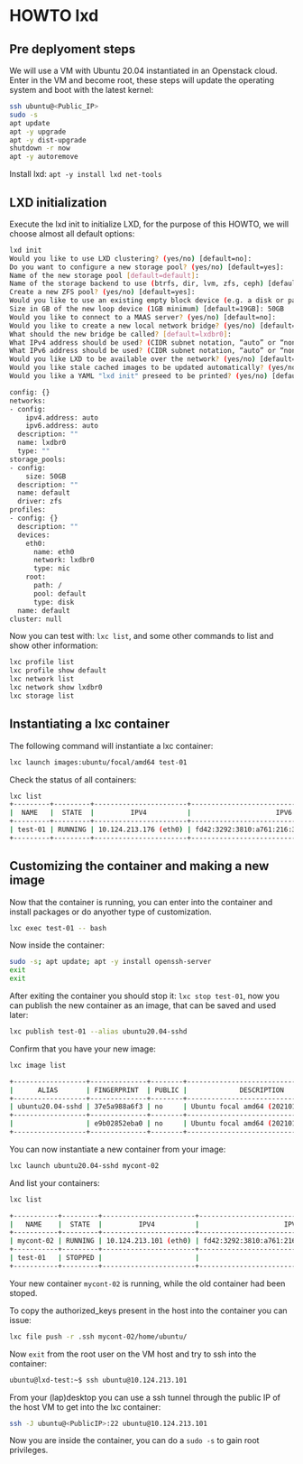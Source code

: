 # HOWTO lxd

## Pre deplyoment steps

We will use a VM with Ubuntu 20.04 instantiated in an Openstack cloud. Enter in the VM and become root,
these steps will update the operating system and boot with the latest kernel:

```bash
ssh ubuntu@<Public_IP>
sudo -s
apt update
apt -y upgrade
apt -y dist-upgrade
shutdown -r now
apt -y autoremove
```

Install lxd: `apt -y install lxd net-tools `

## LXD initialization

Execute the lxd init to initialize LXD, for the purpose of this HOWTO, we will choose almost all default
options:

```bash
lxd init
Would you like to use LXD clustering? (yes/no) [default=no]: 
Do you want to configure a new storage pool? (yes/no) [default=yes]: 
Name of the new storage pool [default=default]: 
Name of the storage backend to use (btrfs, dir, lvm, zfs, ceph) [default=zfs]: 
Create a new ZFS pool? (yes/no) [default=yes]: 
Would you like to use an existing empty block device (e.g. a disk or partition)? (yes/no) [default=no]: 
Size in GB of the new loop device (1GB minimum) [default=19GB]: 50GB
Would you like to connect to a MAAS server? (yes/no) [default=no]: 
Would you like to create a new local network bridge? (yes/no) [default=yes]: 
What should the new bridge be called? [default=lxdbr0]: 
What IPv4 address should be used? (CIDR subnet notation, “auto” or “none”) [default=auto]: 
What IPv6 address should be used? (CIDR subnet notation, “auto” or “none”) [default=auto]: 
Would you like LXD to be available over the network? (yes/no) [default=no]: no
Would you like stale cached images to be updated automatically? (yes/no) [default=yes] 
Would you like a YAML "lxd init" preseed to be printed? (yes/no) [default=no]: yes

config: {}
networks:
- config:
    ipv4.address: auto
    ipv6.address: auto
  description: ""
  name: lxdbr0
  type: ""
storage_pools:
- config:
    size: 50GB
  description: ""
  name: default
  driver: zfs
profiles:
- config: {}
  description: ""
  devices:
    eth0:
      name: eth0
      network: lxdbr0
      type: nic
    root:
      path: /
      pool: default
      type: disk
  name: default
cluster: null
```

Now you can test with: `lxc list`, and some other commands to list and show other information:

```bash
lxc profile list
lxc profile show default
lxc network list
lxc network show lxdbr0
lxc storage list
```

## Instantiating a lxc container

The following command will instantiate a lxc container:

```bash
lxc launch images:ubuntu/focal/amd64 test-01
```

Check the status of all containers:

```bash
lxc list
+---------+---------+-----------------------+-----------------------------------------------+-----------+-----------+
|  NAME   |  STATE  |         IPV4          |                     IPV6                      |   TYPE    | SNAPSHOTS |
+---------+---------+-----------------------+-----------------------------------------------+-----------+-----------+
| test-01 | RUNNING | 10.124.213.176 (eth0) | fd42:3292:3810:a761:216:3eff:fe15:aaad (eth0) | CONTAINER | 0         |
+---------+---------+-----------------------+-----------------------------------------------+-----------+-----------+
```

## Customizing the container and making a new image

Now that the container is running, you can enter into the container and install packages or
do anyother type of customization.

```bash
lxc exec test-01 -- bash
```

Now inside the container:

```bash
sudo -s; apt update; apt -y install openssh-server
exit
exit
```

After exiting the container you should stop it: `lxc stop test-01`, now you can publish the new container as an image,
that can be saved and used later:

```bash
lxc publish test-01 --alias ubuntu20.04-sshd
```

Confirm that you have your new image:

```bash
lxc image list

+------------------+--------------+--------+-------------------------------------+--------------+-----------+----------+------------------------------+
|      ALIAS       | FINGERPRINT  | PUBLIC |             DESCRIPTION             | ARCHITECTURE |   TYPE    |   SIZE   |         UPLOAD DATE          |
+------------------+--------------+--------+-------------------------------------+--------------+-----------+----------+------------------------------+
| ubuntu20.04-sshd | 37e5a988a6f3 | no     | Ubuntu focal amd64 (20210111_07:42) | x86_64       | CONTAINER | 163.71MB | Jan 11, 2021 at 4:57pm (UTC) |
+------------------+--------------+--------+-------------------------------------+--------------+-----------+----------+------------------------------+
|                  | e9b02852eba0 | no     | Ubuntu focal amd64 (20210111_07:42) | x86_64       | CONTAINER | 100.21MB | Jan 11, 2021 at 2:54pm (UTC) |
+------------------+--------------+--------+-------------------------------------+--------------+-----------+----------+------------------------------+
```

You can now instantiate a new container from your image:

```bash
lxc launch ubuntu20.04-sshd mycont-02
```

And list your containers:

```bash
lxc list

+-----------+---------+-----------------------+-----------------------------------------------+-----------+-----------+
|   NAME    |  STATE  |         IPV4          |                     IPV6                      |   TYPE    | SNAPSHOTS |
+-----------+---------+-----------------------+-----------------------------------------------+-----------+-----------+
| mycont-02 | RUNNING | 10.124.213.101 (eth0) | fd42:3292:3810:a761:216:3eff:fe92:9089 (eth0) | CONTAINER | 0         |
+-----------+---------+-----------------------+-----------------------------------------------+-----------+-----------+
| test-01   | STOPPED |                       |                                               | CONTAINER | 0         |
+-----------+---------+-----------------------+-----------------------------------------------+-----------+-----------+
```

Your new container `mycont-02` is running, while the old container had been stoped.

To copy the authorized_keys present in the host into the container you can issue:

```bash
lxc file push -r .ssh mycont-02/home/ubuntu/
```

Now `exit` from the root user on the VM host and try to ssh into the container:

```bash
ubuntu@lxd-test:~$ ssh ubuntu@10.124.213.101
```

From your (lap)desktop you can use a ssh tunnel through the public IP of the host VM to get into the lxc container:

```bash
ssh -J ubuntu@<PublicIP>:22 ubuntu@10.124.213.101
```

Now you are inside the container, you can do a `sudo -s` to gain root privileges.
